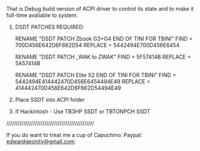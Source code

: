 That is Debug build version of ACPI driver to control its state and to make it full-time avaliable to system.




1. DSDT PATCHES REQUIRED:

     RENAME "DSDT PATCH Zbook G3+G4 END OF TINI FOR TBINI"
         FIND = 700D456E642D6F662D54
         REPLACE = 5442494E700D456E6454
      
     RENAME "DSDT PATCH _WAK to ZWAK"
         FIND = 5F57414B
         REPLACE = 5A57414B
         
     RENAME "DSDT PATCH Elite X2 END OF TINI FOR TBINI"
         FIND = 5442494E414442470D456E6454494E49
         REPLACE = 414442470D456E642D6F662D54494E49
               
2. Place SSDT into ACPI folder
3. If Hackintosh - Use TB3HP SSDT or TBTONPCH SSDT



//////////////////////////////////////////////

If you do want to treat me a cup of Capuchino:
Paypal: edwardgeonity@gmail.com
